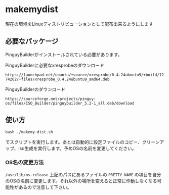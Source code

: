 # makemydist
現在の環境をLinuxディストリビューションとして配布出来るようにします

## 必要なパッケージ
PinguyBuilderがインストールされている必要があります。

PinguyBuilderに必要なxresprobeのダウンロード

`https://launchpad.net/ubuntu/+source/xresprobe/0.4.24ubuntu9/+build/1274262/+files/xresprobe_0.4.24ubuntu9_amd64.deb`

PinguyBuilderのダウンロード

`https://sourceforge.net/projects/pinguy-os/files/ISO_Builder/pinguybuilder_5.2-1_all.deb/download`

## 使い方
`bash ./makemy-dist.sh`

でスクリプトを実行します。あとは自動的に設定ファイルのコピー、クリーンアップ、iso生成を実行します。予めOSの名前を変更してください。

### OS名の変更方法
`/usr/lib/os-release`
上記のパスにあるファイルの `PRETTY_NAME` の項目を自分のOSの名前に変更します。それ以外の場所を変えると正常に作動しなくなる可能性があるので注意して下さい。
